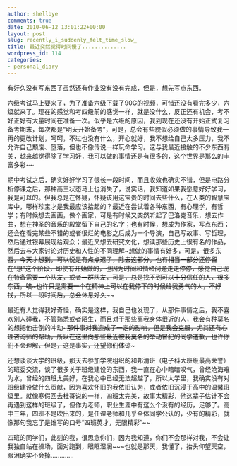 ```yaml
---
author: shellbye
comments: true
date: 2010-06-12 13:01:22+00:00
layout: post
slug: recently_i_suddenly_felt_time_slow_
title: 最近突然觉得时间慢了..............
wordpress_id: 114
categories:
- personal_diary
---
```


有好久没有写东西了虽然还有作业没有没有完成，但是，想先写点东西。  
  
六级考试马上要来了，为了准备六级下载了90G的视频，可惜还没有看完多少，六级就来了。现在的感觉和考四级前的感觉一样，就是没什么，反正还有机会，考不好正好有大量时间在准备一次。似乎是六级的原因，我到现在还没有开始正式复习备考期末，每次都是“明天开始备考”，可是，总会有些貌似必须做的事情导致我一再的更改计划，呵呵，不过也没有什么，开心就好，我不想给自己太多压力，我不允许自己颓废、堕落，但也不像传说一样玩命学习。这与我最近接触的不少东西有关，越来越觉得除了学习好，我可以做的事情还是有很多的，这个世界是那么的丰富多彩~~  
  
期中考试之后，确实好好学习了很长一段时间，而且收效也确实不错，但是电路分析停课之后，那种高三状态马上也消失了，说实话，我知道如果我愿意好好学习，我是可以的。但我总是在怀疑，怀疑该用这宝贵的时间去些什么，在人类的智慧宝库中，哪样珍宝才是我最应该拾起的？最近在尝试着各种东西，有心理学，有哲学；有时候想去画画，做个画家，可是有时候又突然听起了巴洛克音乐，想去作曲，想在神圣的音乐的殿堂留下自己的名字；也有时候，想成为作家，写点东西；还会在看完某些不错的或者很烂的电影之后成为一个导演，自己写故事、写哲理，然后通过银幕展现给观众；最近又想去研究文化，想读那些历史上很有名的作品，然后去与大家讨论对历史和人性的不同理解~~~想做的事情有好多，可是，很多东西，今天才想到，可以说是有点点迟了，除去这部分，也有相当一部分还停留在“想”这个阶段，即使有开始做的，也因为时间和情绪问题走走停停，感觉自己现在特备需要一个队友，或者一群队友，可是，总是找不到可以十分信任的人，很多东西，唉~也许只是需要一个在精神上可以在我停下的时候给我勇气的人，不好找，所以一段时间后，总会休息好久~~~~  
  
最近有人觉得我好奇怪，确实是这样，我自己也发现了，从那件事情之后，我不喜欢别人碰我，不管熟悉或者陌生，而且对于那些离我身体很近的人，我会有种莫名的想把他击倒的冲动~~~那件事对我造成了一定的影响，但是我会克服，尤其还有心理咨询师的帮助，所以在这里向那些最近被我莫名的举动冒犯的同学道歉，也许你们不会理解，但是，这是事实，还望你们体谅~~~  
  
还想谈谈大学的班级，那天去参加学院组织的和邦清班（电子科大班级最高荣誉）的班委交流，谈了很多关于班级建设的东西，我一直在心中暗暗叹气，曾经沧海难为水，曾经的四班太美好，在我心中已经无法超越了，所以大学里，我确实没有对班级建设做什么贡献，因为喜欢怀旧的我依旧认为，或者依旧沉浸于高中的温馨班级里。就像寒假回去杜哥说的一样，四班太完美，故事太精彩，他这辈子估计不会再遇到这样的班级了，但作为老师，职业生涯中有这么个没有的经历，足够了。高中三年，四班不是吹出来的，是任课老师和几乎全体同学公认的，少有的精彩，就像那句我忘了是谁写的口号“四班英才，无限精彩”~~  
  
四班的同学们，此刻的我，很思念你们，因为我知道，你们不会那样对我，不会让我独自站在操场，面对跑到，眼眶湿润~~~也就是那天，我懂了，抬头仰望天空，眼泪确实不会掉.............
